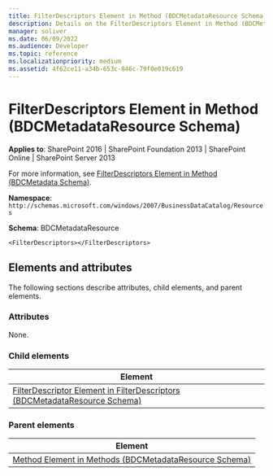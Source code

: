 ```yaml
---
title: FilterDescriptors Element in Method (BDCMetadataResource Schema)
description: Details on the FilterDescriptors Element in Method (BDCMetadataResource Schema)
manager: soliver
ms.date: 06/09/2022
ms.audience: Developer
ms.topic: reference
ms.localizationpriority: medium
ms.assetid: 4f62ce11-a34b-653c-846c-79f0e019c619
---
```


# FilterDescriptors Element in Method (BDCMetadataResource Schema)

**Applies to**: SharePoint 2016 | SharePoint Foundation 2013 | SharePoint Online | SharePoint Server 2013

For more information, see [FilterDescriptors Element in Method (BDCMetadata Schema)](filterdescriptors-element-in-method-bdcmetadata-schema.md).

**Namespace**: `http://schemas.microsoft.com/windows/2007/BusinessDataCatalog/Resources`

**Schema**: BDCMetadataResource

```
<FilterDescriptors></FilterDescriptors>
```

## Elements and attributes

The following sections describe attributes, child elements, and parent elements.

### Attributes

None.

### Child elements

| Element |
|---------|
| [FilterDescriptor Element in FilterDescriptors (BDCMetadataResource Schema)](filterdescriptor-element-in-filterdescriptors-bdcmetadataresource-schema.md) |

### Parent elements

| Element |
|---------|
| [Method Element in Methods (BDCMetadataResource Schema)](method-element-in-methods-bdcmetadataresource-schema.md) |
